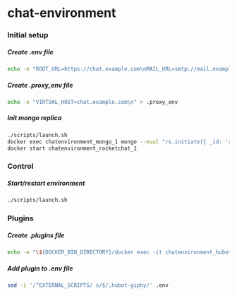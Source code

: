 # chat-environment
### Initial setup
##### Create .env file
```bash
echo -e "ROOT_URL=https://chat.example.com\nMAIL_URL=smtp://mail.example.com:25\nROCKETCHAT_URL=https://chat.example.com\nROCKETCHAT_PASSWORD=botpassword\nROCKETCHAT_ROOM=GENERAL\nROCKETCHAT_USER=bot\nBOT_NAME=bot\nLISTEN_ON_ALL_PUBLIC=true\nEXTERNAL_SCRIPTS=hubot-help,hubot-links,hubot-standup-alarm,hubot-giphy,hubot-redis-brain,hubot-seen,hubot-diagnostics,hubot-bofh,hubot-bookmark,hubot-shipit,hubot-maps" > .env 
```
##### Create .proxy_env file
```bash
echo -e "VIRTUAL_HOST=chat.example.com\n" > .proxy_env 
```

##### Init mongo replica
```bash
./scripts/launch.sh
docker exec chatenvironment_mongo_1 mongo --eval "rs.initiate({ _id: 'rs0', members: [ { _id: 0, host: 'localhost:27017' } ]})"
docker start chatenvironment_rocketchat_1
```

### Control
##### Start/restart environment
```bash
./scripts/launch.sh
```

### Plugins
##### Create .plugins file
```bash
echo -e "\${DOCKER_BIN_DIRECTORY}/docker exec -it chatenvironment_hubot_1 npm install hubot-giphy --save\n" > .plugins 
```
##### Add plugin to .env file
```bash
sed -i '/^EXTERNAL_SCRIPTS/ s/$/,hubot-giphy/' .env
```
